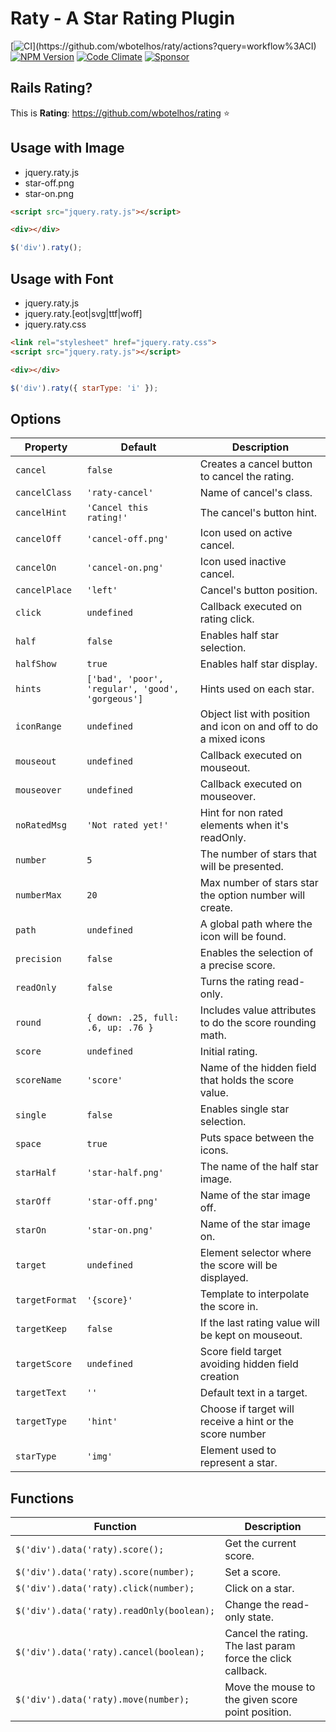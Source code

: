# Raty - A Star Rating Plugin

[![CI](https://github.com/wbotelhos/raty/workflows/CI/badge.svg?)](https://github.com/wbotelhos/raty/actions?query=workflow%3ACI)
[![NPM Version](https://badge.fury.io/js/raty-js.svg)](https://badge.fury.io/js/raty-js)
[![Code Climate](https://codeclimate.com/github/wbotelhos/raty.png)](https://codeclimate.com/github/wbotelhos/raty)
[![Sponsor](https://img.shields.io/badge/sponsor-%3C3-green)](https://www.patreon.com/wbotelhos)

## Rails Rating?

This is **Rating**: https://github.com/wbotelhos/rating :star:

## Usage with Image

- jquery.raty.js
- star-off.png
- star-on.png

```html
<script src="jquery.raty.js"></script>

<div></div>
```

```js
$('div').raty();
```

## Usage with Font

- jquery.raty.js
- jquery.raty.[eot|svg|ttf|woff]
- jquery.raty.css

```html
<link rel="stylesheet" href="jquery.raty.css">
<script src="jquery.raty.js"></script>

<div></div>
```

```js
$('div').raty({ starType: 'i' });
```

## Options

| Property     | Default                                        |Description                                                      |
|--------------|------------------------------------------------|-----------------------------------------------------------------|
|`cancel`      |`false`                                         |Creates a cancel button to cancel the rating.                    |                     
|`cancelClass` |`'raty-cancel'`                                 |Name of cancel's class.                                          |
|`cancelHint`  |`'Cancel this rating!'`                         |The cancel's button hint.                                        |
|`cancelOff`   |`'cancel-off.png'`                              |Icon used on active cancel.                                      |   
|`cancelOn`    |`'cancel-on.png'`                               |Icon used inactive cancel.                                       |  
|`cancelPlace` |`'left'`                                        |Cancel's button position.                                        |
|`click`       |`undefined`                                     |Callback executed on rating click.                               |          
|`half`        |`false`                                         |Enables half star selection.                                     |    
|`halfShow`    |`true`                                          |Enables half star display.                                       |  
|`hints`       |`['bad', 'poor', 'regular', 'good', 'gorgeous']`|Hints used on each star.                                         |
|`iconRange`   |`undefined`                                     |Object list with position and icon on and off to do a mixed icons|
|`mouseout`    |`undefined`                                     |Callback executed on mouseout.                                   |
|`mouseover`   |`undefined`                                     |Callback executed on mouseover.                                  |
|`noRatedMsg`  |`'Not rated yet!'`                              |Hint for non rated elements when it's readOnly.                  |
|`number`      |`5`                                             |The number of stars that will be presented.                      |
|`numberMax`   |`20`                                            |Max number of stars star the option number will create.          |
|`path`        |`undefined`                                     |A global path where the icon will be found.                      |
|`precision`   |`false`                                         |Enables the selection of a precise score.                        |
|`readOnly`    |`false`                                         |Turns the rating read-only.                                      |
|`round`       |`{ down: .25, full: .6, up: .76 }`              |Includes value attributes to do the score rounding math.         |
|`score`       |`undefined`                                     |Initial rating.                                                  |
|`scoreName`   |`'score'`                                       |Name of the hidden field that holds the score value.             |
|`single`      |`false`                                         |Enables single star selection.                                   |
|`space`       |`true`                                          |Puts space between the icons.                                    |
|`starHalf`    |`'star-half.png'`                               |The name of the half star image.                                 |
|`starOff`     |`'star-off.png'`                                |Name of the star image off.                                      |
|`starOn`      |`'star-on.png'`                                 |Name of the star image on.                                       |
|`target`      |`undefined`                                     |Element selector where the score will be displayed.              |
|`targetFormat`|`'{score}'`                                     |Template to interpolate the score in.                            |
|`targetKeep`  |`false`                                         |If the last rating value will be kept on mouseout.               |
|`targetScore` |`undefined`                                     |Score field target avoiding hidden field creation                |
|`targetText`  |`''`                                            |Default text in a target.                                        |
|`targetType`  |`'hint'`                                        |Choose if target will receive a hint or the score number         |
|`starType`    |`'img'`                                         |Element used to represent a star.                                |

## Functions

| Function                                | Description                                               |
|-----------------------------------------|-----------------------------------------------------------|
|`$('div').data('raty).score();`          |Get the current score.                                     |
|`$('div').data('raty).score(number);`    |Set a score.                                               |
|`$('div').data('raty).click(number);`    |Click on a star.                                           |
|`$('div').data('raty).readOnly(boolean);`|Change the read-only state.                                |
|`$('div').data('raty).cancel(boolean);`  |Cancel the rating. The last param force the click callback.|
|`$('div').data('raty).move(number);`     |Move the mouse to the given score point position.          |
